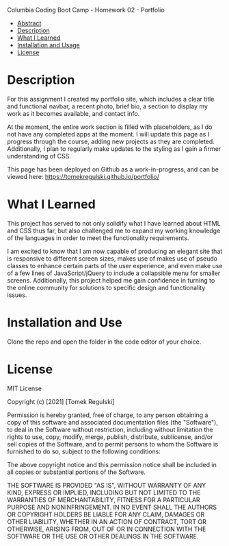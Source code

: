 Columbia Coding Boot Camp - Homework 02 - Portfolio

* [Abstract](#abstract)
* [Description ](#description)
* [What I Learned](#what-i-learned)
* [Installation and Usage](#installation-and-usa)
* [License](#license)

# Description

For this assignment I created my portfolio site, which includes a clear title and functional navbar, a recent photo, brief bio, a section to display my work as it becomes available, and contact info. 

At the moment, the entire work section is filled with placeholders, as I do not have any completed apps at the moment. I will update this page as I progress through the course, adding new projects as they are completed. Additionally, I plan to regularly make updates to the styling as I gain a firmer understanding of CSS.

This page has been deployed on Github as a work-in-progress, and can be viewed here: https://tomekregulski.github.io/portfolio/

# What I Learned

This project has served to not only solidify what I have learned about HTML and CSS thus far, but also challenged me to expand my working knowledge of the languages in order to meet the functionality requirements.

I am excited to know that I am now capable of producing an elegant site that is responsive to different screen sizes, makes use of makes use of pseudo classes to enhance certain parts of the user experience, and even make use of a few lines of JavaScript/jQuery to include a collapsible menu for smaller screens. Additionally, this project helped me gain confidence in turning to the online community for solutions to specific design and functionality issues.

# Installation and Use

Clone the repo and open the folder in the code editor of your choice. 

# License

MIT License

Copyright (c) [2021] [Tomek Regulski]

Permission is hereby granted, free of charge, to any person obtaining a copy
of this software and associated documentation files (the "Software"), to deal
in the Software without restriction, including without limitation the rights
to use, copy, modify, merge, publish, distribute, sublicense, and/or sell
copies of the Software, and to permit persons to whom the Software is
furnished to do so, subject to the following conditions:

The above copyright notice and this permission notice shall be included in all
copies or substantial portions of the Software.

THE SOFTWARE IS PROVIDED "AS IS", WITHOUT WARRANTY OF ANY KIND, EXPRESS OR
IMPLIED, INCLUDING BUT NOT LIMITED TO THE WARRANTIES OF MERCHANTABILITY,
FITNESS FOR A PARTICULAR PURPOSE AND NONINFRINGEMENT. IN NO EVENT SHALL THE
AUTHORS OR COPYRIGHT HOLDERS BE LIABLE FOR ANY CLAIM, DAMAGES OR OTHER
LIABILITY, WHETHER IN AN ACTION OF CONTRACT, TORT OR OTHERWISE, ARISING FROM,
OUT OF OR IN CONNECTION WITH THE SOFTWARE OR THE USE OR OTHER DEALINGS IN THE
SOFTWARE.

